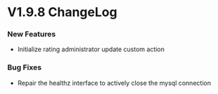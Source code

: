 # V1.9.8 ChangeLog

### New Features
* Initialize rating administrator update custom action

### Bug Fixes
* Repair the healthz interface to actively close the mysql connection
